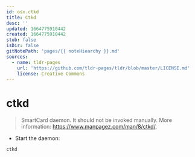 ```yaml
---
id: osx.ctkd
title: Ctkd
desc: ''
updated: 1664775910442
created: 1664775910442
stub: false
isDir: false
gitNotePath: 'pages/{{ noteHiearchy }}.md'
sources:
  - name: tldr-pages
    url: 'https://github.com/tldr-pages/tldr/blob/master/LICENSE.md'
    license: Creative Commons
---
```

# ctkd

> SmartCard daemon.
> It should not be invoked manually.
> More information: <https://www.manpagez.com/man/8/ctkd/>.

- Start the daemon:

`ctkd`

